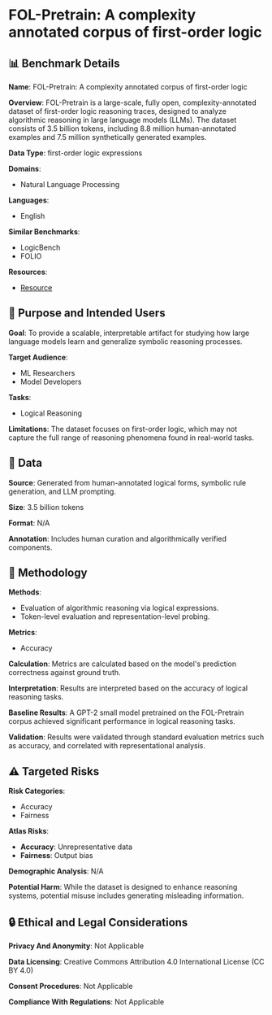 # FOL-Pretrain: A complexity annotated corpus of first-order logic

## 📊 Benchmark Details

**Name**: FOL-Pretrain: A complexity annotated corpus of first-order logic

**Overview**: FOL-Pretrain is a large-scale, fully open, complexity-annotated dataset of first-order logic reasoning traces, designed to analyze algorithmic reasoning in large language models (LLMs). The dataset consists of 3.5 billion tokens, including 8.8 million human-annotated examples and 7.5 million synthetically generated examples.

**Data Type**: first-order logic expressions

**Domains**:
- Natural Language Processing

**Languages**:
- English

**Similar Benchmarks**:
- LogicBench
- FOLIO

**Resources**:
- [Resource](https://arxiv.org/abs/2505.14932)

## 🎯 Purpose and Intended Users

**Goal**: To provide a scalable, interpretable artifact for studying how large language models learn and generalize symbolic reasoning processes.

**Target Audience**:
- ML Researchers
- Model Developers

**Tasks**:
- Logical Reasoning

**Limitations**: The dataset focuses on first-order logic, which may not capture the full range of reasoning phenomena found in real-world tasks.

## 💾 Data

**Source**: Generated from human-annotated logical forms, symbolic rule generation, and LLM prompting.

**Size**: 3.5 billion tokens

**Format**: N/A

**Annotation**: Includes human curation and algorithmically verified components.

## 🔬 Methodology

**Methods**:
- Evaluation of algorithmic reasoning via logical expressions.
- Token-level evaluation and representation-level probing.

**Metrics**:
- Accuracy

**Calculation**: Metrics are calculated based on the model's prediction correctness against ground truth.

**Interpretation**: Results are interpreted based on the accuracy of logical reasoning tasks.

**Baseline Results**: A GPT-2 small model pretrained on the FOL-Pretrain corpus achieved significant performance in logical reasoning tasks.

**Validation**: Results were validated through standard evaluation metrics such as accuracy, and correlated with representational analysis.

## ⚠️ Targeted Risks

**Risk Categories**:
- Accuracy
- Fairness

**Atlas Risks**:
- **Accuracy**: Unrepresentative data
- **Fairness**: Output bias

**Demographic Analysis**: N/A

**Potential Harm**: While the dataset is designed to enhance reasoning systems, potential misuse includes generating misleading information.

## 🔒 Ethical and Legal Considerations

**Privacy And Anonymity**: Not Applicable

**Data Licensing**: Creative Commons Attribution 4.0 International License (CC BY 4.0)

**Consent Procedures**: Not Applicable

**Compliance With Regulations**: Not Applicable
